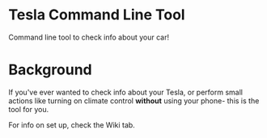 # Tesla Command Line Tool
Command line tool to check info about your car!

# Background    
If you've ever wanted to check info about your Tesla, or perform small actions like turning on
climate control **without** using your phone- this is the tool for you.

For info on set up, check the Wiki tab.

